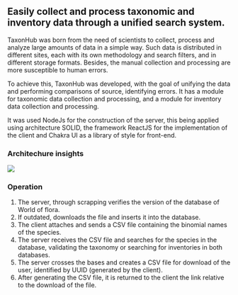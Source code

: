 ## Easily collect and process taxonomic and inventory data through a unified search system.

TaxonHub was born from the need of scientists to collect, process and analyze large amounts of data in a simple way. Such data is distributed in different sites, each with its own methodology and search filters, and in different storage formats. Besides, the manual collection and processing are more susceptible to human errors.

To achieve this, TaxonHub was developed, with the goal of unifying the data and performing comparisons of source, identifying errors. It has a module for taxonomic data collection and processing, and a module for inventory data collection and processing.

It was used NodeJs for the construction of the server, this being applied using architecture SOLID, the framework ReactJS for the implementation of the client and Chakra UI as a library of style for front-end.

### Architechure insights 

<img src="https://www.caiotheodoro.tech/taxonhub-architecture.svg" />

### Operation

1. The server, through scrapping verifies the version of the database of World of flora.
2. If outdated, downloads the file and inserts it into the database.
3. The client attaches and sends a CSV file containing the binomial names of the species.
4. The server receives the CSV file and searches for the species in the database, validating the taxonomy or searching for inventories in both databases.
5. The server crosses the bases and creates a CSV file for download of the user, identified by UUID (generated by the client).
6. After generating the CSV file, it is returned to the client the link relative to the download of the file.
